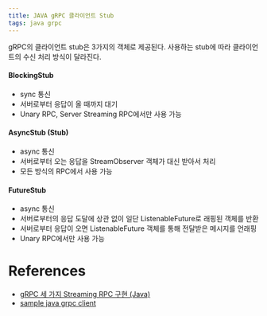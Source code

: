 ```yaml
---
title: JAVA gRPC 클라이언트 Stub
tags: java grpc 
---
```


gRPC의 클라이언트 stub은 3가지의 객체로 제공된다. 사용하는 stub에 따라 클라이언트의 수신 처리 방식이 달라진다.

#### BlockingStub

- sync 통신
- 서버로부터 응답이 올 때까지 대기
- Unary RPC, Server Streaming RPC에서만 사용 가능

#### AsyncStub (Stub)

- async 통신
- 서버로부터 오는 응답을 StreamObserver 객체가 대신 받아서 처리
- 모든 방식의 RPC에서 사용 가능

#### FutureStub

- async 통신
- 서버로부터의 응답 도달에 상관 없이 일단 ListenableFuture로 래핑된 객체를 반환
- 서버로부터 응답이 오면 ListenableFuture 객체를 통해 전달받은 메시지를 언래핑
- Unary RPC에서만 사용 가능

<!--more-->

# References

- [gRPC 세 가지 Streaming RPC 구현 (Java)](https://tech.lattechiffon.com/2021/06/30/grpc-%EC%84%B8-%EA%B0%80%EC%A7%80-streaming-rpc-%EA%B5%AC%ED%98%84-java/)
- [sample java grpc client](https://github.com/grpc/grpc-java/blob/master/examples/src/main/java/io/grpc/examples/routeguide/RouteGuideClient.java)
